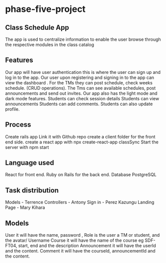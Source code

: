 # phase-five-project
## Class Schedule App
The app is used to centralize information to enable the user browse through the respective modules in the class catalog

## Features
Our app will have user authentication this is where the user can sign up and log in to the app.
Our user upon registering and signing in to the app can view the dashboard .
For the TMs they can post schedule, check weeks schedule. (CRUD operations).
The Tms can see available schedules, post announcements and send out invites.
Our app also has the light mode and dark mode features.
Students can check session details
Students can view announcements
Students can add comments.
Students can also update profile.

## Process
Create rails app 
Link it with Github repo
create a client folder for the front end side.
create a react app with npx create-react-app classSync
Start the server with npm start

## Language used 
React for front end.
Ruby on Rails for the back end.
Database PostgreSQL

## Task distribution
Models - Terrence
Controllers - Antony
Sign in - Perez Kazungu
Landing Page - Mary Kihara

## Models

User it will have the name, password , Role is the user a TM or student, and the avatar/ Username
Course it will have the name of the course eg SDF-FT04, start, end and the description
Announcement it will have the userId and the content.
Comment it will have the courseId, announcementId and the content.


